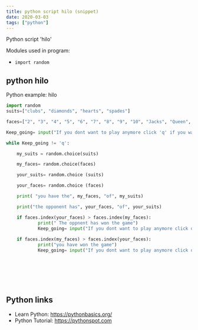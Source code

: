 ```yaml
---
title: python script hilo (snippet)
date: 2020-03-03
tags: ["python"]
---
```

Python script 'hilo'


Modules used in program: 
* `import random`

## python hilo

Python example: hilo

```python
import random
suits=["clubs", "diamonds", "hearts", "spades"]

faces=["2", "3", "4", "5", "6", "7", "8", "9", "10", "Jacks", "Queen", "Kings", "Ace"]

Keep_going= input("If you dont want to play anymore click 'q' if you want to keep playing press v")

while Keep_going != 'q':

    my_suits = random.choice(suits)

    my_faces= random.choice(faces)

    your_suits= random.choice (suits)

    your_faces= random.choice (faces)

    print( "you have the", my_faces, "of", my_suits)

    print("the opponent has", your_faces, "of", your_suits)

    if faces.index(your_faces) > faces.index(my_faces):
            print(" The oppnent has won the game")
            Keep_going= input("If you dont want to play anymore click q if you want to press v")
                
    if faces.index(my_faces) > faces.index(your_faces):
            print("you have won the game")
            Keep_going= input("If you dont want to play anymore click q if you want to press v")

    






```

## Python links

- Learn Python: https://pythonbasics.org/
- Python Tutorial: https://pythonspot.com

